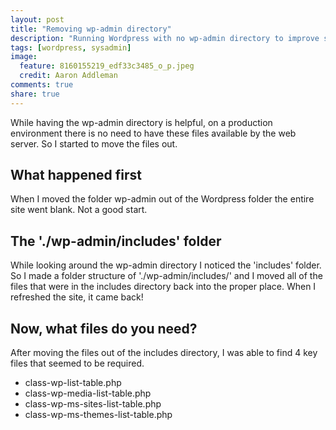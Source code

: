 ```yaml
---
layout: post
title: "Removing wp-admin directory"
description: "Running Wordpress with no wp-admin directory to improve security on an production environment server while other environments have the admin files necessary for management of content."
tags: [wordpress, sysadmin]
image:
  feature: 8160155219_edf33c3485_o_p.jpeg
  credit: Aaron Addleman
comments: true
share: true
---
```


While having the wp-admin directory is helpful, on a production environment there is no need to have these files available by the web server. So I started to move the files out. 

## What happened first

When I moved the folder wp-admin out of the Wordpress folder the entire site went blank. Not a good start.

## The './wp-admin/includes' folder

While looking around the wp-admin directory I noticed the 'includes' folder. So I made a folder structure of './wp-admin/includes/' and I moved all of the files that were in the includes directory back into the proper place. When I refreshed the site, it came back!

## Now, what files do you need?

After moving the files out of the includes directory, I was able to find 4 key files that seemed to be required.

* class-wp-list-table.php
* class-wp-media-list-table.php
* class-wp-ms-sites-list-table.php
* class-wp-ms-themes-list-table.php
